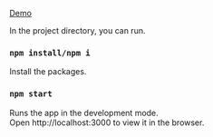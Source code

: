 <a href="https://coffee-shop-rouge.vercel.app/">Demo</a>

In the project directory, you can run.

### `npm install/npm i`

Install the packages. <br />

### `npm start`

Runs the app in the development mode.<br />
Open http://localhost:3000 to view it in the browser.


